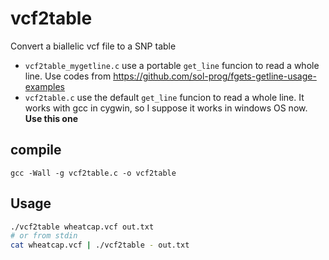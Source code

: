 # vcf2table
Convert a biallelic vcf file to a SNP table

- `vcf2table_mygetline.c` use a portable `get_line` funcion to read a whole line. Use codes from https://github.com/sol-prog/fgets-getline-usage-examples
- `vcf2table.c` use the default `get_line` funcion to read a whole line. It works with gcc in cygwin, so I suppose it works in windows OS now. **Use this one**

## compile
`gcc -Wall -g vcf2table.c -o vcf2table`

## Usage
```sh
./vcf2table wheatcap.vcf out.txt
# or from stdin
cat wheatcap.vcf | ./vcf2table - out.txt
```